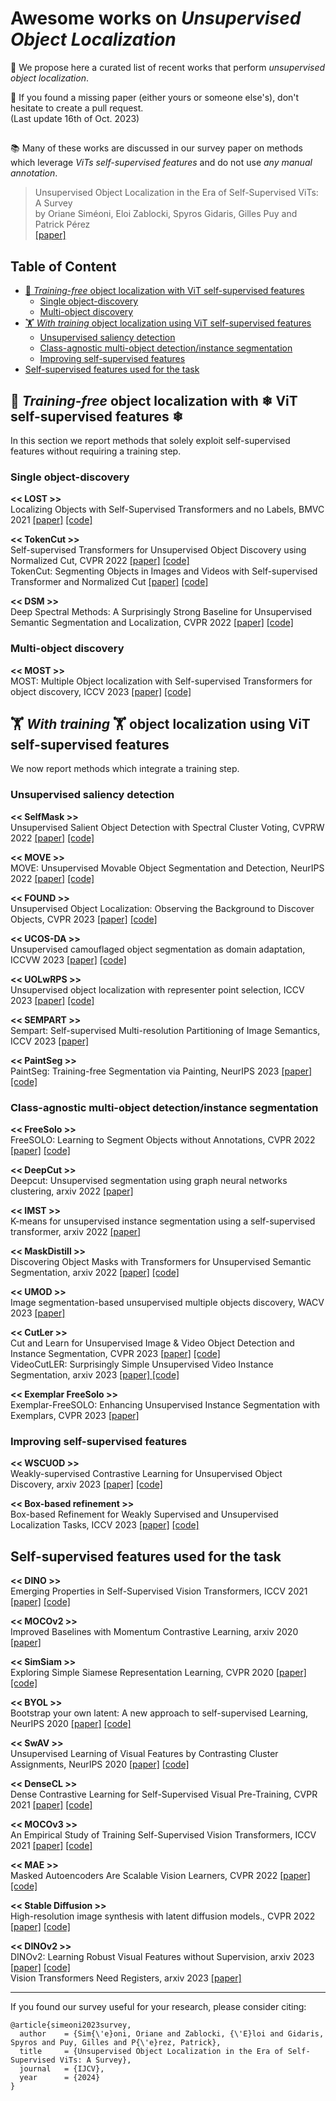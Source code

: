 # Awesome works on *Unsupervised Object Localization*

🌟 We propose here a curated list of recent works that perform *unsupervised object localization*.  

📝 If you found a missing paper (either yours or someone else's), don't hesitate to create a pull request. \
(Last update 16th of Oct. 2023)

##

📚 Many of these works are discussed in our survey paper on methods which leverage *ViTs self-supervised features* and do not use *any manual annotation*. 
>Unsupervised Object Localization in the Era of Self-Supervised ViTs: A Survey 
\
by Oriane Siméoni, Eloi Zablocki, Spyros Gidaris, Gilles Puy and Patrick Pérez \
<a href="https://arxiv.org/abs/2310.12904">[paper]</a>

## Table of Content
* [🚀 *Training-free* object localization with ViT self-supervised features](#-Training-free-object-localization-with--ViT-self-supervised-features-)
  * [Single object-discovery](#Single-object-discovery)
  * [Multi-object discovery](#Multi-object-discovery)
* [🏋 *With training* object localization using ViT self-supervised features](#-With-training--object-localization-using-ViT-self-supervised-features)
  * [Unsupervised saliency detection](#Unsupervised-saliency-detection)
  * [Class-agnostic multi-object detection/instance segmentation](#Class-agnostic-multi-object-detectioninstance-segmentation)
  * [Improving self-supervised features](#Improving-self-supervised-features)
* [Self-supervised features used for the task](#Self-supervised-features-used-for-the-task)


##
## 🚀 *Training-free* object localization with ❄ ViT self-supervised features ❄
In this section we report methods that solely exploit self-supervised features without requiring a training step. 

### Single object-discovery

**<< LOST >>** \
Localizing Objects with Self-Supervised Transformers and no Labels, BMVC 2021
<a href="https://arxiv.org/abs/2109.14279">[paper]</a> <a href="https://github.com/valeoai/LOST">[code]</a>

**<< TokenCut >>** \
Self-supervised Transformers for Unsupervised Object Discovery using Normalized Cut, CVPR 2022
<a href="https://arxiv.org/abs/2202.11539">[paper]</a> <a href="https://github.com/YangtaoWANG95/TokenCut">[code]</a> \
TokenCut: Segmenting Objects in Images and Videos with Self-supervised Transformer and Normalized Cut
<a href="https://arxiv.org/abs/2209.00383">[paper]</a> <a href="https://github.com/YangtaoWANG95/TokenCut_video">[code]</a>

**<< DSM >>** \
Deep Spectral Methods: A Surprisingly Strong Baseline for Unsupervised Semantic Segmentation and Localization, CVPR 2022
<a href="https://arxiv.org/abs/2205.07839">[paper]</a> <a href="https://github.com/lukemelas/deep-spectral-segmentation">[code]</a>

### Multi-object discovery

**<< MOST >>** \
 MOST: Multiple Object localization with Self-supervised Transformers for object discovery, ICCV 2023 
<a href="https://arxiv.org/abs/2304.05387">[paper]</a> <a href="">[code]</a>

##
## 🏋 *With training* 🏋 object localization using ViT self-supervised features
We now report methods which integrate a training step.

### Unsupervised saliency detection

**<< SelfMask >>** \
Unsupervised Salient Object Detection with Spectral Cluster Voting, CVPRW 2022 
<a href="https://arxiv.org/abs/2203.12614">[paper]</a> <a href="https://github.com/NoelShin/selfmask">[code]</a>

**<< MOVE >>** \
MOVE: Unsupervised Movable Object Segmentation and Detection, NeurIPS 2022
<a href="https://arxiv.org/abs/2210.07920">[paper]</a> <a href="https://github.com/adambielski/move-seg">[code]</a>

**<< FOUND >>** \
Unsupervised Object Localization: Observing the Background to Discover Objects, CVPR 2023
<a href="https://arxiv.org/abs/2212.07834">[paper]</a> <a href="https://github.com/valeoai/FOUND">[code]</a>

**<< UCOS-DA >>** \
Unsupervised camouflaged object segmentation as domain adaptation, ICCVW 2023
<a href="https://arxiv.org/abs/2308.04528">[paper]</a> <a href="https://github.com/Jun-Pu/UCOS-DA">[code]</a>

**<< UOLwRPS >>** \
Unsupervised object localization with representer point selection, ICCV 2023
<a href="https://arxiv.org/abs/2309.04172">[paper]</a> <a href=" https://github.com/yeonghwansong/uolwrps">[code]</a>

**<< SEMPART >>** \
Sempart: Self-supervised Multi-resolution Partitioning of Image Semantics, ICCV 2023
<a href="">[paper]</a>

**<< PaintSeg >>** \
PaintSeg: Training-free Segmentation via Painting, NeurIPS 2023
<a href="https://arxiv.org/abs/2305.19406">[paper]</a> <a href="">[code]</a>

### Class-agnostic multi-object detection/instance segmentation 

**<< FreeSolo >>** \
FreeSOLO: Learning to Segment Objects without Annotations, CVPR 2022
<a href="https://arxiv.org/abs/2202.12181">[paper]</a> <a href="https://github.com/NVlabs/FreeSOLO">[code]</a> 

**<< DeepCut >>** \
Deepcut: Unsupervised segmentation using graph neural networks clustering, arxiv 2022
<a href="https://arxiv.org/abs/2212.05853">[paper]</a>

**<< IMST >>** \
K-means for unsupervised instance segmentation using a self-supervised transformer, arxiv 2022 
<a href="https://papers.ssrn.com/sol3/Delivery.cfm/456a55bb-5b72-49b6-be69-b5f39b85c44c-MECA.pdf?abstractid=4251338&mirid=1">[paper]</a>

**<< MaskDistill >>** \
Discovering Object Masks with Transformers for Unsupervised Semantic Segmentation, arxiv 2022
<a href="https://arxiv.org/abs/2206.06363">[paper]</a> <a href="">[code]</a>

**<< UMOD >>** \
Image segmentation-based unsupervised multiple objects discovery, WACV 2023
<a href="https://arxiv.org/abs/2212.10124">[paper]</a>

**<< CutLer >>** \
Cut and Learn for Unsupervised Image & Video Object Detection and Instance Segmentation, CVPR 2023
<a href="">[paper]</a> <a href="https://github.com/facebookresearch/CutLER">[code]</a> \
VideoCutLER: Surprisingly Simple Unsupervised Video Instance Segmentation, arxiv 2023 <a href="https://arxiv.org/abs/2308.14710">[paper] <a href="https://github.com/facebookresearch/CutLER/blob/main/videocutler/README.md">[code]</a>

**<< Exemplar FreeSolo >>** \
Exemplar-FreeSOLO: Enhancing Unsupervised Instance Segmentation with Exemplars, CVPR 2023
<a href="https://openaccess.thecvf.com/content/CVPR2023/papers/Ishtiak_Exemplar-FreeSOLO_Enhancing_Unsupervised_Instance_Segmentation_With_Exemplars_CVPR_2023_paper.pdf">[paper]</a> 

### Improving self-supervised features

**<< WSCUOD >>** \
Weakly-supervised Contrastive Learning for
Unsupervised Object Discovery, arxiv 2023
<a href="https://arxiv.org/abs/2307.03376">[paper]</a> <a href="https://github.com/npucvr/WSCUOD">[code]</a>

**<< Box-based refinement >>** \
Box-based Refinement for Weakly Supervised and Unsupervised Localization
Tasks, ICCV 2023
<a href="https://openaccess.thecvf.com/content/ICCV2023/papers/Gomel_Box-based_Refinement_for_Weakly_Supervised_and_Unsupervised_Localization_Tasks_ICCV_2023_paper.pdf">[paper]</a> <a href="https://github.com/eyalgomel/box-based-refinement">[code]</a>

##
## Self-supervised features used for the task

**<< DINO >>** \
Emerging Properties in Self-Supervised Vision Transformers, ICCV 2021 
<a href="https://arxiv.org/abs/2104.14294">[paper]</a> <a href="https://github.com/facebookresearch/dino">[code]</a>

**<< MOCOv2 >>** \
Improved Baselines with Momentum Contrastive Learning, arxiv 2020
<a href="https://arxiv.org/abs/2003.04297">[paper]</a>

**<< SimSiam >>** \
Exploring Simple Siamese Representation Learning, CVPR 2020
<a href="https://arxiv.org/abs/2011.10566">[paper]</a> <a href="https://github.com/facebookresearch/simsiam">[code]</a>

**<< BYOL >>** \
Bootstrap your own latent: A new approach to self-supervised Learning, NeurIPS 2020
<a href="https://arxiv.org/abs/2006.07733">[paper]</a> <a href="https://github.com/google-deepmind/deepmind-research/tree/master/byol">[code]</a>

**<< SwAV >>** \
Unsupervised Learning of Visual Features by Contrasting Cluster Assignments, NeurIPS 2020
<a href="https://arxiv.org/abs/2006.09882">[paper]</a> <a href="https://github.com/facebookresearch/swav">[code]</a>

**<< DenseCL >>** \
Dense Contrastive Learning for Self-Supervised Visual Pre-Training, CVPR 2021
<a href="https://arxiv.org/abs/2011.09157">[paper]</a> <a href="https://github.com/WXinlong/DenseCL">[code]</a>

**<< MOCOv3 >>** \
An Empirical Study of Training Self-Supervised Vision Transformers, ICCV 2021
<a href="https://arxiv.org/abs/2104.02057">[paper]</a> <a href="https://github.com/facebookresearch/moco-v3">[code]</a>

**<< MAE >>** \
Masked Autoencoders Are Scalable Vision Learners, CVPR 2022
<a href="https://arxiv.org/abs/2111.06377">[paper]</a> <a href="https://github.com/facebookresearch/mae">[code]</a>

**<< Stable Diffusion >>** \
High-resolution image synthesis with latent diffusion models., CVPR 2022
<a href="https://arxiv.org/abs/2112.10752">[paper]</a> <a href="https://github.com/CompVis/latent-diffusion">[code]</a>

**<< DINOv2 >>** \
DINOv2: Learning Robust Visual Features without Supervision, arxiv 2023
 <a href="https://arxiv.org/abs/2304.07193">[paper]</a> <a href="https://github.com/facebookresearch/dinov2">[code]</a> \
Vision Transformers Need Registers, arxiv 2023 <a href="https://arxiv.org/abs/2309.16588">[paper]</a>

--------

If you found our survey useful for your research, please consider citing:
```
@article{simeoni2023survey,
  author    = {Sim{\'e}oni, Oriane and Zablocki, {\'E}loi and Gidaris, Spyros and Puy, Gilles and P{\'e}rez, Patrick},
  title     = {Unsupervised Object Localization in the Era of Self-Supervised ViTs: A Survey},
  journal   = {IJCV},
  year      = {2024}
}
```
